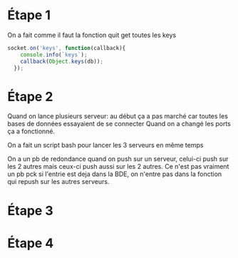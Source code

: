 # Étape 1

On a fait comme il faut la fonction quit get toutes les keys

```javascript
socket.on('keys', function(callback){
    console.info(`keys`);
    callback(Object.keys(db));
  });
```

# Étape 2

Quand on lance plusieurs serveur: au début ça a pas marché car toutes les bases de données essayaient de se connecter
Quand on a changé les ports ça a fonctionné.

On a fait un script bash pour lancer les 3 serveurs en même temps

On a un pb de redondance quand on push sur un serveur, celui-ci push sur les 2 autres mais ceux-ci push aussi sur les 2 autres. Ce n'est pas vraiment un pb pck si l'entrie est deja dans la BDE, on n'entre pas dans la fonction qui repush sur les autres serveurs.

# Étape 3

# Étape 4









